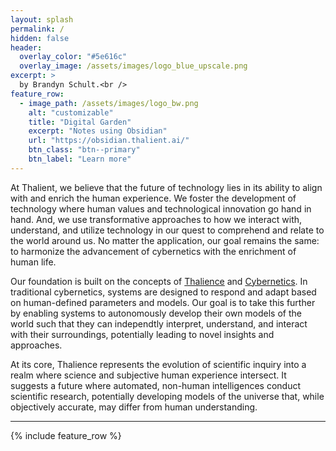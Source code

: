 ```yaml
---
layout: splash
permalink: /
hidden: false
header:
  overlay_color: "#5e616c"
  overlay_image: /assets/images/logo_blue_upscale.png
excerpt: >
  by Brandyn Schult.<br />
feature_row:
  - image_path: /assets/images/logo_bw.png
    alt: "customizable"
    title: "Digital Garden"
    excerpt: "Notes using Obsidian"
    url: "https://obsidian.thalient.ai/"
    btn_class: "btn--primary"
    btn_label: "Learn more"
---
```

At Thalient, we believe that the future of technology lies in its ability to align with and enrich the human experience. We foster the development of technology where human values and technological innovation go hand in hand. And, we use transformative approaches to how we interact with, understand, and utilize technology in our quest to comprehend and relate to the world around us. No matter the application, our goal remains the same: to harmonize the advancement of cybernetics with the enrichment of human life.

Our foundation is built on the concepts of [Thalience](https://www.kschroeder.com/my-books/ventus/thalience) and [Cybernetics](https://en.wikipedia.org/wiki/Cybernetics:_Or_Control_and_Communication_in_the_Animal_and_the_Machine). In traditional cybernetics, systems are designed to respond and adapt based on human-defined parameters and models. Our goal is to take this further by enabling systems to autonomously develop their own models of the world such that they can independtly interpret, understand, and interact with their surroundings, potentially leading to novel insights and approaches.

At its core, Thalience represents the evolution of scientific inquiry into a realm where science and subjective human experience intersect. It suggests a future where automated, non-human intelligences conduct scientific research, potentially developing models of the universe that, while objectively accurate, may differ from human understanding.

---

{% include feature_row %}

